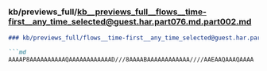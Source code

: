 ### kb/previews_full/kb__previews_full__flows__time-first__any_time_selected@guest.har.part076.md.part002.md

```md
### kb/previews_full/flows__time-first__any_time_selected@guest.har.part076.md (part 002)

```md
AAAAP8AAAAAAAAAAQAAAAAAAAAAAAD///8AAAABAAAAAAAAAAAA////AAEAAQAAAQAAAA
```

```

```
